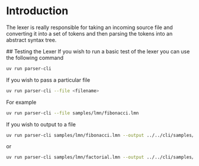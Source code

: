# Introduction
The lexer is really responsible for taking an incoming source file and converting it into a set of tokens and then parsing the tokens into an abstract syntax tree.

## Testing the Lexer
If you wish to run a basic test of the lexer you can use the following command

```bash
uv run parser-cli
```

If you wish to pass a particular file

```bash
uv run parser-cli --file <filename>
```

For example

```bash
uv run parser-cli --file samples/lmn/fibonacci.lmn
```

If you wish to output to a file

```bash
uv run parser-cli samples/lmn/fibonacci.lmn --output ../../cli/samples/ast/fibonacci_ast.json
```

or


```bash
uv run parser-cli samples/lmn/factorial.lmn --output ../../cli/samples/ast/factorial_ast.json
```